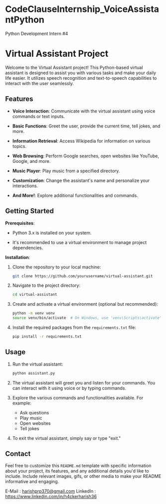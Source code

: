 # CodeClauseInternship_VoiceAssistantPython
Python Development Intern #4

# Virtual Assistant Project

Welcome to the Virtual Assistant project! This Python-based virtual assistant is designed to assist you with various tasks and make your daily life easier. It utilizes speech recognition and text-to-speech capabilities to interact with the user seamlessly.

## Features

- **Voice Interaction**: Communicate with the virtual assistant using voice commands or text inputs.

- **Basic Functions**: Greet the user, provide the current time, tell jokes, and more.

- **Information Retrieval**: Access Wikipedia for information on various topics.

- **Web Browsing**: Perform Google searches, open websites like YouTube, Google, and more.

- **Music Player**: Play music from a specified directory.

- **Customization**: Change the assistant's name and personalize your interactions.

- **And More!**: Explore additional functionalities and commands.

## Getting Started

**Prerequisites**:

- Python 3.x is installed on your system.

- It's recommended to use a virtual environment to manage project dependencies.

**Installation**:

1. Clone the repository to your local machine:

   ```bash
   git clone https://github.com/yourusername/virtual-assistant.git
   ```

2. Navigate to the project directory:

   ```bash
   cd virtual-assistant
   ```

3. Create and activate a virtual environment (optional but recommended):

   ```bash
   python -m venv venv
   source venv/bin/activate  # On Windows, use 'venv\Scripts\activate'
   ```

4. Install the required packages from the `requirements.txt` file:

   ```bash
   pip install -r requirements.txt
   ```

## Usage

1. Run the virtual assistant:

   ```bash
   python assistant.py
   ```

2. The virtual assistant will greet you and listen for your commands. You can interact with it using voice or by typing commands.

3. Explore the various commands and functionalities available. For example:
   - Ask questions
   - Play music
   - Open websites
   - Tell jokes

4. To exit the virtual assistant, simply say or type "exit."

## Contact

Feel free to customize this `README.md` template with specific information about your project, its features, and any additional details you'd like to include. Include relevant images, gifs, or other media to make your README informative and engaging.

E-Mail : harishprp370@gmail.com
LinkedIn : https://www.linkedin.com/in/h4ckerharish36
